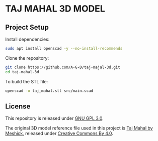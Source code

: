 # TAJ MAHAL 3D MODEL

## Project Setup

Install dependencies:

```sh
sudo apt install openscad -y --no-install-recommends
```

Clone the repository:

```sh
git clone https://github.com/A-G-D/taj-majal-3d.git
cd taj-mahal-3d
```

To build the STL file:

```sh
openscad -o taj_mahal.stl src/main.scad
```

## License

This repository is released under [GNU GPL 3.0](./LICENSE).

The original 3D model reference file used in this project is [Taj Mahal by Meshick](https://sketchfab.com/3d-models/taj-mahal-1c7e6ccc93d74681ae74c3d71c252789), released under [Creative Commons By 4.0](https://creativecommons.org/licenses/by/4.0/).
